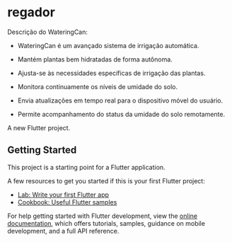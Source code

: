 # regador


Descrição do WateringCan:

- WateringCan é um avançado sistema de irrigação automática.

- Mantém plantas bem hidratadas de forma autônoma.

- Ajusta-se às necessidades específicas de irrigação das plantas.

- Monitora continuamente os níveis de umidade do solo.

- Envia atualizações em tempo real para o dispositivo móvel do usuário.

- Permite acompanhamento do status da umidade do solo remotamente.




A new Flutter project.

## Getting Started

This project is a starting point for a Flutter application.

A few resources to get you started if this is your first Flutter project:

- [Lab: Write your first Flutter app](https://docs.flutter.dev/get-started/codelab)
- [Cookbook: Useful Flutter samples](https://docs.flutter.dev/cookbook)

For help getting started with Flutter development, view the
[online documentation](https://docs.flutter.dev/), which offers tutorials,
samples, guidance on mobile development, and a full API reference.
